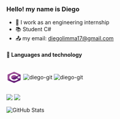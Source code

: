 ### Hello! my name is Diego

- 🏢 I work as an engineering internship
- 📚 Student C#
- 📤 my email: diegolimma17@gmail.com

#### 🤖 Languages and technology


<div style="display: inline_block"><br>
   <img align="center" alt="diego-Csharp" height="30" width="40" src="https://raw.githubusercontent.com/devicons/devicon/master/icons/csharp/csharp-original.svg"> 

  <img align="center" alt="diego-git" height="30" width="40" src="https://www.svgrepo.com/show/331760/sql-database-generic.svg"> 


  <img align="center" alt="diego-git" height="30" width="40" src="https://cdn.jsdelivr.net/gh/devicons/devicon@latest/icons/git/git-original.svg">

  

  
 

##

 
<div> 
 
   
  <a href = "emailto:diegolimma17@gmail.com"><img src="https://img.shields.io/badge/-Gmail-%23333?style=for-the-badge&logo=gmail&logoColor=white" target="_blank"></a>
  <a href="https://www.linkedin.com/in/diego-miranda-95b22b219/" target="_blank"><img src="https://img.shields.io/badge/-LinkedIn-%230077B5?style=for-the-badge&logo=linkedin&logoColor=white" target="_blank"></a> 
  
</div>

<p>
  <img 
    align="left" 
    alt="GitHub Stats" 
    height="200" 
    style="padding-right: 10px;" 
    src="https://github-readme-stats.vercel.app/api?username=Diegolim17&show_icons=true&theme=tokyonight&include_all_commits=true&locale=pt-br" 
  />
